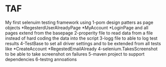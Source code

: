 # TAF
My first selenuim testing framework using
  1-pom design patters as page objects
    *RegesterdUserAlreadyPage
    *MyAccount
    *LoginPage
    and all pages extend from the basepage 
 2-properity file to read data from a file instead of hard coding the data into the script
 3-logg file to able to log test results
 4-TestBase to set all driver settings and to be extended from all tests like 
    *CreateAccount 
    *RegestedEmailAlready
  4-selenium.TakesScreenshot to be able to take screenshot on failures
  5-maven project to support dependencies
  6-testng annoations
